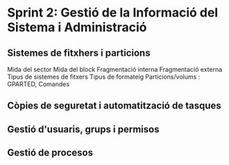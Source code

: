 # Sprint 2: Gestió de la Informació del Sistema i Administració
## Sistemes de fitxhers i particions
Mida del sector
Mida del block
Fragmentació interna
Fragmentació externa
Tipus de sistemes de fitxers
Tipus de formateig
Particions/volums : GPARTED, Comandes

## Còpies de seguretat i automatització de tasques
## Gestió d'usuaris, grups i permisos
## Gestió de procesos
